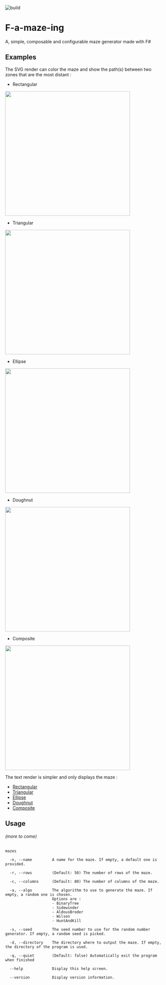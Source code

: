 ![build](https://github.com/apixelinspace/F-a-maze-ing/workflows/build/badge.svg)

# F-a-maze-ing
A, simple, composable and configurable maze generator made with F#

## Examples

The SVG render can color the maze and show the path(s) between two zones that are the most distant :
* Rectangular

<img src="docs/RectangularMaze.svg" width="400">

* Triangular

<img src="docs/TriangularMaze.svg" width="400">

* Ellipse

<img src="docs/EllipseMaze.svg" width="400">

* Doughnut

<img src="docs/DoughnutMaze.svg" width="400">

* Composite

<img src="docs/CompositeMaze.svg" width="400">

The text render is simpler and only displays the maze :
* [Rectangular](https://apixelinspace.github.io/F-a-maze-ing/RectangularMaze.html)
* [Triangular](https://apixelinspace.github.io/F-a-maze-ing/TriangularMaze.html)
* [Ellipse](https://apixelinspace.github.io/F-a-maze-ing/EllipseMaze.html)
* [Doughnut](https://apixelinspace.github.io/F-a-maze-ing/DoughnutMaze.html)
* [Composite](https://apixelinspace.github.io/F-a-maze-ing/CompositeMaze.html)

## Usage
###### (more to come) 
```
mazes

  -n, --name         A name for the maze. If empty, a default one is provided.

  -r, --rows         (Default: 50) The number of rows of the maze.

  -c, --columns      (Default: 80) The number of columns of the maze.

  -a, --algo         The algorithm to use to generate the maze. If empty, a random one is chosen.
                     Options are :
                     - BinaryTree
                     - Sidewinder
                     - AldousBroder
                     - Wilson
                     - HuntAndKill

  -s, --seed         The seed number to use for the random number generator. If empty, a random seed is picked.

  -d, --directory    The directory where to output the maze. If empty, the directory of the program is used.

  -q, --quiet        (Default: false) Automatically exit the program when finished

  --help             Display this help screen.

  --version          Display version information.
```